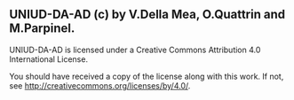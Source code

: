 ## UNIUD-DA-AD (c) by V.Della Mea, O.Quattrin and M.Parpinel.

UNIUD-DA-AD is licensed under a
Creative Commons Attribution 4.0 International License.

You should have received a copy of the license along with this
work. If not, see <http://creativecommons.org/licenses/by/4.0/>.


